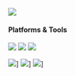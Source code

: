 [![](https://count.getloli.com/get/@xiaolin)](https://count.getloli.com)

#### Platforms & Tools
[![](https://img.shields.io/badge/Windows-10-2376bc?style=flat-square&logo=windows&logoColor=ffffff)](https://www.microsoft.com/windows/get-windows-10)
[![](https://img.shields.io/badge/Windows-7-2376bc?style=flat-square&logo=windows&logoColor=ffffff)](https://www.microsoft.com/windows/get-windows-7)
[![](https://img.shields.io/badge/IDE-Visual%20Studio%20Code-blue?style=flat-square&logo=visual-studio-code&logoColor=ffffff)](https://code.visualstudio.com/)

[![](https://img.shields.io/badge/-Laravel-red?style=flat-square&logo=laravel&logoColor=ffffff)](https://laravel.com/)]
[![](https://img.shields.io/badge/-PHP-777BB4?style=flat-square&logo=php&logoColor=ffffff)](https://www.php.net/)]
[![](https://img.shields.io/badge/-Vue.js-4fc08d?style=flat-square&logo=vue.js&logoColor=ffffff)](https://vuejs.org/)]
